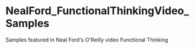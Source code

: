 NealFord_FunctionalThinkingVideo_Samples
========================================

Samples featured in Neal Ford's O'Reilly video Functional Thinking 
